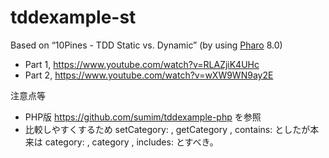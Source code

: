 # tddexample-st
Based on “10Pines - TDD Static vs. Dynamic” (by using [Pharo](https://pharo.org/) 8.0)
- Part 1, https://www.youtube.com/watch?v=RLAZjiK4UHc
- Part 2, https://www.youtube.com/watch?v=wXW9WN9ay2E

注意点等
- PHP版 https://github.com/sumim/tddexample-php を参照
- 比較しやすくするため setCategory: , getCategory , contains: としたが本来は category: , category , includes: とすべき。

